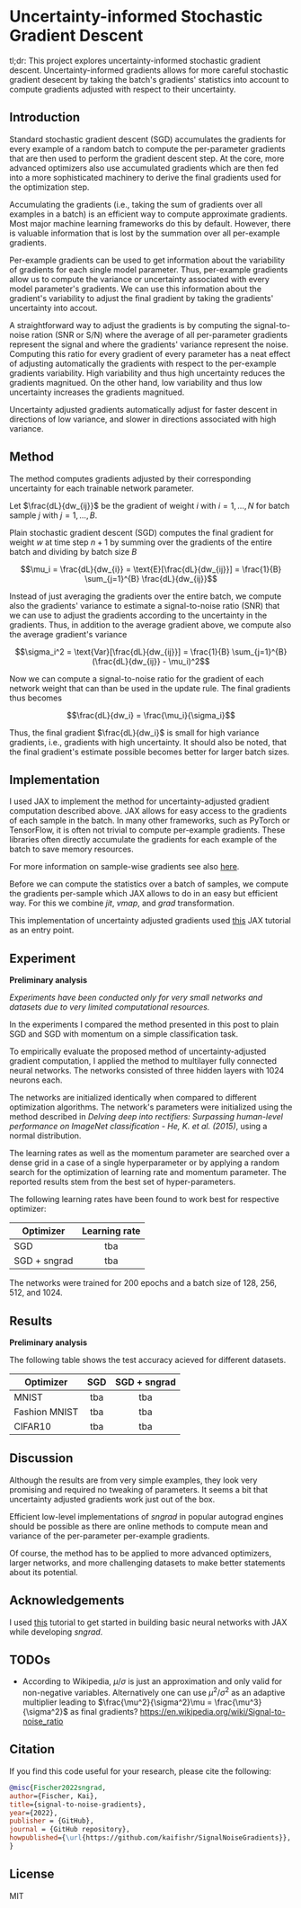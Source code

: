 # Uncertainty-informed Stochastic Gradient Descent 

tl;dr: This project explores uncertainty-informed stochastic gradient descent. Uncertainty-informed gradients allows for more careful stochastic gradient desecent by taking the batch's gradients' statistics into account to compute gradients adjusted with respect to their uncertainty.


## Introduction

Standard stochastic gradient descent (SGD) accumulates the gradients for every example of a random batch to compute the per-parameter gradients that are then used to perform the gradient descent step. At the core, more advanced optimizers also use accumulated gradients which are then fed into a more sophisticated machinery to derive the final gradients used for the optimization step.

Accumulating the gradients (i.e., taking the sum of gradients over all examples in a batch) is an efficient way to compute approximate gradients. Most major machine learning frameworks do this by default. However, there is valuable information that is lost by the summation over all per-example gradients.

Per-example gradients can be used to get information about the variability of gradients for each single model parameter. Thus, per-example gradients allow us to compute the variance or uncertainty associated with every model parameter's gradients. We can use this information about the gradient's variability to adjust the final gradient by taking the gradients' uncertainty into accout.

A straightforward way to adjust the gradients is by computing the signal-to-noise ration (SNR or S/N) where the average of all per-parameter gradients represent the signal and where the gradients' variance represent the noise. Computing this ratio for every gradient of every parameter has a neat effect of adjusting automatically the gradients with respect to the per-example gradients variability. High variability and thus high uncertainty reduces the gradients magnitued. On the other hand, low variability and thus low uncertainty increases the gradients magnitued. 

Uncertainty adjusted gradients automatically adjust for faster descent in directions of low variance, and slower in directions associated with high variance.


## Method

The method computes gradients adjusted by their corresponding uncertainty for each trainable network parameter.

Let $\frac{dL}{dw_{ij}}$ be the gradient of weight $i$ with $i = 1, \dots, N$ for batch sample $j$ with $j = 1, \dots, B$.

Plain stochastic gradient descent (SGD) computes the final gradient for weight $w$ at time step $n+1$ by summing over the gradients of the entire batch and dividing by batch size $B$

$$\mu_i = \frac{dL}{dw_{i}} = \text{E}[\frac{dL}{dw_{ij}}] = \frac{1}{B} \sum_{j=1}^{B} \frac{dL}{dw_{ij}}$$

Instead of just averaging the gradients over the entire batch, we compute also the gradients' variance to estimate a signal-to-noise ratio (SNR) that we can use to adjust the gradients according to the uncertainty in the gradients. Thus, in addition to the average gradient above, we compute also the average gradient's variance

$$\sigma_i^2 = \text{Var}[\frac{dL}{dw_{ij}}] = \frac{1}{B} \sum_{j=1}^{B} (\frac{dL}{dw_{ij}} - \mu_i)^2$$

Now we can compute a signal-to-noise ratio for the gradient of each network weight that can than be used in the update rule. The final gradients thus becomes

$$\frac{dL}{dw_i} = \frac{\mu_i}{\sigma_i}$$

Thus, the final gradient $\frac{dL}{dw_i}$ is small for high variance gradients, i.e., gradients with high uncertainty. It should also be noted, that the final gradient's estimate possible becomes better for larger batch sizes.


## Implementation

I used JAX to implement the method for uncertainty-adjusted gradient computation described above. JAX allows for easy access to the gradients of each sample in the batch. In many other frameworks, such as PyTorch or TensorFlow, it is often not trivial to compute per-example gradients. These libraries often directly accumulate the gradients for each example of the batch to save memory resources.

For more information on sample-wise gradients see also [here](https://jax.readthedocs.io/en/latest/jax-101/04-advanced-autodiff.html#per-example-gradients).

Before we can compute the statistics over a batch of samples, we compute the gradients per-sample which JAX allows to do in an easy but efficient way. For this we combine *jit*, *vmap*, and *grad* transformation.

This implementation of uncertainty adjusted gradients used [this](https://jax.readthedocs.io/en/latest/notebooks/Neural_Network_and_Data_Loading.html) JAX tutorial as an entry point.


## Experiment

**Preliminary analysis**

*Experiments have been conducted only for very small networks and datasets due to very limited computational resources.*

In the experiments I compared the method presented in this post to plain SGD and SGD with momentum on a simple classification task.

To empirically evaluate the proposed method of uncertainty-adjusted gradient computation, I applied the method to multilayer fully connected neural networks. The networks consisted of three hidden layers with 1024 neurons each.

The networks are initialized identically when compared to different optimization algorithms. The network's parameters were initialized using the method described in *Delving deep into rectifiers: Surpassing human-level performance on ImageNet classification - He, K. et al. (2015)*, using a normal distribution.

The learning rates as well as the momentum parameter are searched over a dense grid in a case of a single hyperparameter or by applying a random search for the optimization of learning rate and momentum parameter. The reported results stem from the best set of hyper-parameters.

The following learning rates have been found to work best for respective optimizer:

| Optimizer | Learning rate |
|---|:---:|
| SGD | tba |
| SGD + sngrad | tba |

The networks were trained for 200 epochs and a batch size of 128, 256, 512, and 1024.


## Results

**Preliminary analysis**

The following table shows the test accuracy acieved for different datasets.

| Optimizer | SGD | SGD + sngrad
|---|:---:|:---:|
| MNIST   | tba | tba |
| Fashion MNIST | tba | tba |
| CIFAR10  | tba | tba |


## Discussion

Although the results are from very simple examples, they look very promising and required no tweaking of parameters. It seems a bit that uncertainty adjusted gradients work just out of the box.

Efficient low-level implementations of *sngrad* in popular autograd engines should be possible as there are online methods to compute mean and variance of the per-parameter per-example gradients.

Of course, the method has to be applied to more advanced optimizers, larger networks, and more challenging datasets to make better statements about its potential.


## Acknowledgements

I used [this](https://jax.readthedocs.io/en/latest/notebooks/Neural_Network_and_Data_Loading.html) tutorial to get started in building basic neural networks with JAX while developing *sngrad*. 

## TODOs

- According to Wikipedia, $\mu / \sigma$ is just an approximation and only valid for non-negative variables. Alternatively one can use $\mu^2 / \sigma^2$ as an adaptive multiplier leading to $\frac{\mu^2}{\sigma^2}\mu = \frac{\mu^3}{\sigma^2}$ as final gradients? https://en.wikipedia.org/wiki/Signal-to-noise_ratio


## Citation

If you find this code useful for your research, please cite the following:

```bibtex
@misc{Fischer2022sngrad,
author={Fischer, Kai},
title={signal-to-noise-gradients},
year={2022},
publisher = {GitHub},
journal = {GitHub repository},
howpublished={\url{https://github.com/kaifishr/SignalNoiseGradients}},
}
```


## License

MIT